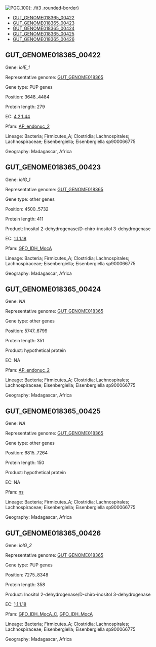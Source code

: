 ![PGC_100](../static/images/Clusters_figure/PGC_100.jpg){: .fit3 .rounded-border}

<ul id="myTab" class="nav nav-tabs">
  <li class="active">
        <a href="#tab1" data-toggle="tab">GUT_GENOME018365_00422</a>
  </li>
<li><a href="#tab2" data-toggle="tab">GUT_GENOME018365_00423</a></li>
<li><a href="#tab3" data-toggle="tab">GUT_GENOME018365_00424</a></li>
<li><a href="#tab4" data-toggle="tab">GUT_GENOME018365_00425</a></li>
<li><a href="#tab5" data-toggle="tab">GUT_GENOME018365_00426</a></li>
</ul>

<div id="myTabContent" class="tab-content">
  <div class="tab-pane fade in active" id="tab1">

<h2 id="GUT_GENOME018365_00422">GUT_GENOME018365_00422</h2>
<p>Gene: <em>iolE_1</em>
<p>Representative genome: <a href="https://www.ebi.ac.uk/metagenomics/genomes/MGYG-HGUT-03702">GUT_GENOME018365</a></p>
<p>Gene type: PUP genes</p>
<p>Position: 3648..4484</p>
<p>Protein length: 279</p>
<p>EC: <a href="https://www.brenda-enzymes.org/enzyme.php?ecno=4.2.1.44">4.2.1.44</a></p>
<p>Pfam: <a href="http://pfam.xfam.org/family/AP_endonuc_2">AP_endonuc_2</a></p>

<p>Lineage: Bacteria; Firmicutes_A; Clostridia; Lachnospirales; Lachnospiraceae; Eisenbergiella; Eisenbergiella sp900066775</p>
<p>Geography: Madagascar, Africa</p>
  </div>

  <div class="tab-pane fade" id="tab2">

<h2 id="GUT_GENOME018365_00423">GUT_GENOME018365_00423</h2>
<p>Gene: <em>iolG_1</em></p>
<p>Representative genome: <a href="https://www.ebi.ac.uk/metagenomics/genomes/MGYG-HGUT-03702">GUT_GENOME018365</a></p>
<p>Gene type: other genes</p>
<p>Position: 4500..5732</p>
<p>Protein length: 411</p>
<p>Product: Inositol 2-dehydrogenase/D-chiro-inositol 3-dehydrogenase</p>
<p>EC: <a href="https://www.brenda-enzymes.org/enzyme.php?ecno=1.1.1.18">1.1.1.18</a></p>
<p>Pfam: <a href="http://pfam.xfam.org/family/GFO_IDH_MocA">GFO_IDH_MocA</a></p>

<p>Lineage: Bacteria; Firmicutes_A; Clostridia; Lachnospirales; Lachnospiraceae; Eisenbergiella; Eisenbergiella sp900066775</p>
<p>Geography: Madagascar, Africa</p>

  </div>
  <div class="tab-pane fade" id="tab3">

<h2 id="GUT_GENOME018365_00424">GUT_GENOME018365_00424</h2>
<p>Gene: <em>NA</em></p>
<p>Representative genome: <a href="https://www.ebi.ac.uk/metagenomics/genomes/MGYG-HGUT-03702">GUT_GENOME018365</a></p>
<p>Gene type: other genes</p>
<p>Position: 5747..6799</p>
<p>Protein length: 351</p>
<p>Product: hypothetical protein</p>
<p>EC: NA</p>
<p>Pfam: <a href="http://pfam.xfam.org/family/AP_endonuc_2">AP_endonuc_2</a></p>

<p>Lineage: Bacteria; Firmicutes_A; Clostridia; Lachnospirales; Lachnospiraceae; Eisenbergiella; Eisenbergiella sp900066775</p>
<p>Geography: Madagascar, Africa</p>

  </div>
  <div class="tab-pane fade" id="tab4">

<h2 id="GUT_GENOME018365_00425">GUT_GENOME018365_00425</h2>
<p>Gene: <em>NA</em></p>
<p>Representative genome: <a href="https://www.ebi.ac.uk/metagenomics/genomes/MGYG-HGUT-03702">GUT_GENOME018365</a></p>
<p>Gene type: other genes</p>
<p>Position: 6815..7264</p>
<p>Protein length: 150</p>
<p>Product: hypothetical protein</p>
<p>EC: NA</p>
<p>Pfam: <a href="http://pfam.xfam.org/family/ns">ns</a></p>

<p>Lineage: Bacteria; Firmicutes_A; Clostridia; Lachnospirales; Lachnospiraceae; Eisenbergiella; Eisenbergiella sp900066775</p>
<p>Geography: Madagascar, Africa</p>

  </div>
  <div class="tab-pane fade" id="tab5">

<h2 id="GUT_GENOME018365_00426">GUT_GENOME018365_00426</h2>
<p>Gene: <em>iolG_2</em></p>
<p>Representative genome: <a href="https://www.ebi.ac.uk/metagenomics/genomes/MGYG-HGUT-03702">GUT_GENOME018365</a></p>
<p>Gene type: PUP genes</p>
<p>Position: 7275..8348</p>
<p>Protein length: 358</p>
<p>Product: Inositol 2-dehydrogenase/D-chiro-inositol 3-dehydrogenase</p>
<p>EC: <a href="https://www.brenda-enzymes.org/enzyme.php?ecno=1.1.1.18">1.1.1.18</a></p>
<p>Pfam: <a href="http://pfam.xfam.org/family/GFO_IDH_MocA_C">GFO_IDH_MocA_C</a>, <a href="http://pfam.xfam.org/family/GFO_IDH_MocA">GFO_IDH_MocA</a></p>
<p>Lineage: Bacteria; Firmicutes_A; Clostridia; Lachnospirales; Lachnospiraceae; Eisenbergiella; Eisenbergiella sp900066775</p>
<p>Geography: Madagascar, Africa</p>

  </div>
</div>
